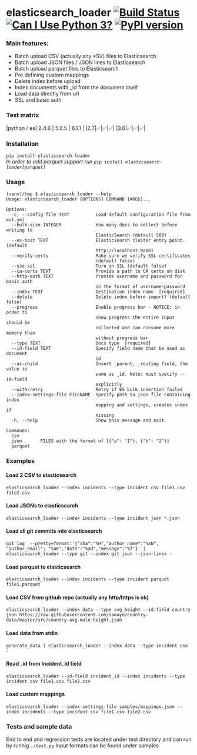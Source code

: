 # elasticsearch_loader [![Build Status](https://travis-ci.org/moshe/elasticsearch_loader.svg?branch=master)](https://travis-ci.org/moshe/elasticsearch_loader) [![Can I Use Python 3?](https://caniusepython3.com/project/elasticsearch-loader.svg)](https://caniusepython3.com/project/elasticsearch-loader) [![PyPI version](https://badge.fury.io/py/elasticsearch_loader.svg)](https://pypi.python.org/pypi/elasticsearch-loader)

### Main features:
* Batch upload CSV (actually any *SV) files to Elasticsearch
* Batch upload JSON files / JSON lines to Elasticsearch
* Batch upload parquet files to Elasticsearch
* Pre defining custom mappings
* Delete index before upload
* Index documents with _id from the document itself
* Load data directly from url
* SSL and basic auth

### Test matrix
|python / es| 2.4.6 | 5.6.5 | 6.1.1 |
|2.7|✅|✅|✅|
|3.6|✅|✅|✅|

### Installation
`
pip install elasticsearch-loader
`  
*In order to add parquet support run `pip install elasticsearch-loader[parquet]`*


### Usage
```
(venv)/tmp $ elasticsearch_loader --help
Usage: elasticsearch_loader [OPTIONS] COMMAND [ARGS]...

Options:
  -c, --config-file TEXT          Load default configuration file from esl.yml
  --bulk-size INTEGER             How many docs to collect before writing to
                                  ElasticSearch (default 500)
  --es-host TEXT                  Elasticsearch cluster entry point. (default
                                  http://localhost:9200)
  --verify-certs                  Make sure we verify SSL certificates
                                  (default false)
  --use-ssl                       Turn on SSL (default false)
  --ca-certs TEXT                 Provide a path to CA certs on disk
  --http-auth TEXT                Provide username and password for basic auth
                                  in the format of username:password
  --index TEXT                    Destination index name  [required]
  --delete                        Delete index before import? (default false)
  --progress                      Enable progress bar - NOTICE: in order to
                                  show progress the entire input should be
                                  collected and can consume more memory than
                                  without progress bar
  --type TEXT                     Docs type  [required]
  --id-field TEXT                 Specify field name that be used as document
                                  id
  --as-child                      Insert _parent, _routing field, the value is 
                                  same as _id. Note: must specify --id-field
                                  explicitly
  --with-retry                    Retry if ES bulk insertion failed
  --index-settings-file FILENAME  Specify path to json file containing index
                                  mapping and settings, creates index if
                                  missing
  -h, --help                      Show this message and exit.

Commands:
  csv
  json       FILES with the format of [{"a": "1"}, {"b": "2"}]
  parquet
```

### Examples
#### Load 2 CSV to elasticsearch
`elasticsearch_loader --index incidents --type incident csv file1.csv file2.csv`

#### Load JSONs to elasticsearch
`elasticsearch_loader --index incidents --type incident json *.json`

#### Load all git commits into elasticsearch
`git log  --pretty=format:'{"sha":"%H","author_name":"%aN", "author_email": "%aE","date":"%ad","message":"%f"}' | elasticsearch_loader --type git --index git json --json-lines -`

#### Load parquet to elasticsearch
`elasticsearch_loader --index incidents --type incident parquet file1.parquet`

#### Load CSV from github repo (actually any http/https is ok)
`elasticsearch_loader --index data --type avg_height --id-field country json https://raw.githubusercontent.com/samayo/country-data/master/src/country-avg-male-height.json`

#### Load data from stdin
`generate_data | elasticsearch_loader --index data --type incident csv -`

#### Read _id from incident_id field
`elasticsearch_loader --id-field incident_id --index incidents --type incident csv file1.csv file2.csv`

#### Load custom mappings
`elasticsearch_loader --index-settings-file samples/mappings.json --index incidents --type incident csv file1.csv file2.csv`

### Tests and sample data
End to end and regression tests are located under test directory and can run by runnig `./test.py`
Input formats can be found under samples
